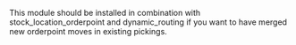 This module should be installed in combination with stock_location_orderpoint
and dynamic_routing if you want to have merged new orderpoint moves in existing
pickings.

